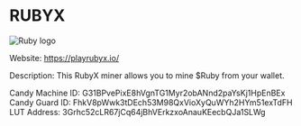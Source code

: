 # RUBYX
![Ruby logo](https://github.com/user-attachments/assets/3a8134a6-fb81-4962-bcd6-22fffe2264a1)

Website: 
https://playrubyx.io/

Description: 
This RubyX miner allows you to mine $Ruby from your wallet.

Candy Machine ID: G31BPvePixE8hVgnTG1Myr2obANnd2paYsKj1HpEnBEx
Candy Guard ID: FhkV8pWwk3tDEch53M98QxVioXyQuWYh2HYm51exTdFH
LUT Address: 3Grhc52cLR67jCq64jBhVErkzxoAnauKEecbQJa1SLWg
